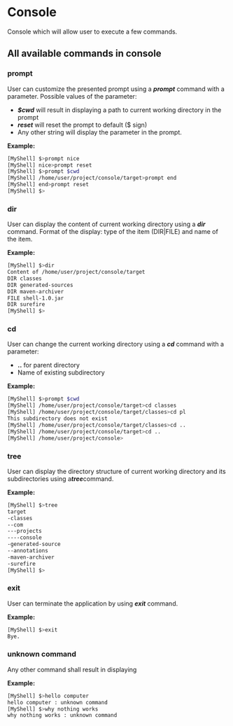 # Console
Console which will allow user to execute a few commands.

## All available commands in console
### prompt
User can customize the presented prompt using a ***prompt*** command with a parameter.
Possible values of the parameter:
* ***$cwd*** will result in displaying a path to current working directory in the prompt
* ***reset*** will reset the prompt to default ($ sign)
* Any other string will display the parameter in the prompt.

**Example:**
```sh
[MyShell] $>prompt nice
[MyShell] nice>prompt reset
[MyShell] $>prompt $cwd
[MyShell] /home/user/project/console/target>prompt end
[MyShell] end>prompt reset
[MyShell] $>
```

### dir
User can display the content of current working directory using a ***dir*** command.
Format of the display: type of the item (DIR|FILE) and name of the item.

**Example:**
```sh
[MyShell] $>dir
Content of /home/user/project/console/target
DIR classes
DIR generated-sources
DIR maven-archiver
FILE shell-1.0.jar
DIR surefire
[MyShell] $>
```

### cd
User can change the current working directory using a ***cd*** command with a parameter:
* **..** for parent directory
* Name of existing subdirectory

**Example:**
```sh
[MyShell] $>prompt $cwd
[MyShell] /home/user/project/console/target>cd classes
[MyShell] /home/user/project/console/target/classes>cd pl
This subdirectory does not exist
[MyShell] /home/user/project/console/target/classes>cd ..
[MyShell] /home/user/project/console/target>cd ..
[MyShell] /home/user/project/console>
```

### tree
User can display the directory structure of current working directory
and its subdirectories using a***tree***command.

**Example:**
 ```sh
 [MyShell] $>tree
 target
 -classes
 --com
 ---projects
 ----console
 -generated-source
 --annotations
 -maven-archiver
 -surefire
 [MyShell] $>
 ```

### exit
User can terminate the application by using ***exit*** command.

**Example:**
```sh
[MyShell] $>exit
Bye.
```

### unknown command
Any other command shall result in displaying

**Example:**
```sh
[MyShell] $>hello computer
hello computer : unknown command
[MyShell] $>why nothing works
why nothing works : unknown command
```

